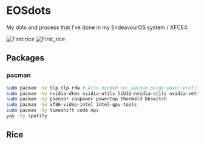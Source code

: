 # EOSdots

My dots and process that I've done in my EndeavourOS system / XFCE4.

![First rice](https://github.com/user-attachments/assets/2dd8bb65-9761-44a7-a982-072121076f21)
![First_rice](https://github.com/user-attachments/assets/90aa15c4-50ff-4f4e-970f-d5844a7f29ab)

## Packages

### pacman

```sh
sudo pacman -Sy tlp tlp-rdw # Also needed to: pacman purge power-profiles-daemon
sudo pacman -Sy nvidia-dkms nvidia-utils lib32-nvidia-utils nvidia-settings
sudo pacman -Sy psensor cpupower powertop thermald bbswitch
sudo pacman -Sy xf86-video-intel intel-gpu-tools
sudo pacman -Sy timeshift code mpv
yay -Sy spotify
```
## Rice
